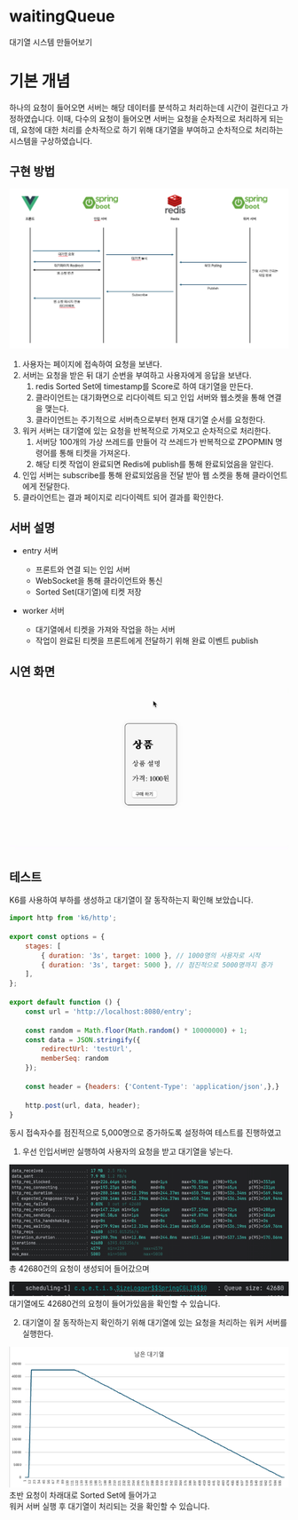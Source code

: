 # waitingQueue

대기열 시스템 만들어보기

# 기본 개념

하나의 요청이 들어오면 서버는 해당 데이터를 분석하고 처리하는데 시간이 걸린다고 가정하였습니다.
이때, 다수의 요청이 들어오면 서버는 요청을 순차적으로 처리하게 되는데,
요청에 대한 처리를 순차적으로 하기 위해 대기열을 부여하고 순차적으로 처리하는 시스템을 구상하였습니다.

## 구현 방법

![image1.png](./assets/image1.png)

1. 사용자는 페이지에 접속하여 요청을 보낸다.
2. 서버는 요청을 받은 뒤 대기 순번을 부여하고 사용자에게 응답을 보낸다.
   1. redis Sorted Set에 timestamp를 Score로 하여 대기열을 만든다. 
   2. 클라이언트는 대기화면으로 리다이렉트 되고 인입 서버와 웹소켓을 통해 연결을 맺는다.
   3. 클라이언트는 주기적으로 서버측으로부터 현재 대기열 순서를 요청한다.
3. 워커 서버는 대기열에 있는 요청을 반복적으로 가져오고 순차적으로 처리한다.
   1. 서버당 100개의 가상 쓰레드를 만들어 각 쓰레드가 반복적으로 ZPOPMIN 명령어를 통해 티켓을 가져온다.
   2. 해당 티켓 작업이 완료되면 Redis에 publish를 통해 완료되었음을 알린다.
4. 인입 서버는 subscribe를 통해 완료되었음을 전달 받아 웹 소켓을 통해 클라이언트에게 전달한다.
5. 클라이언트는 결과 페이지로 리다이렉트 되어 결과를 확인한다.

## 서버 설명

- entry 서버 
  - 프론트와 연결 되는 인입 서버
  - WebSocket을 통해 클라이언트와 통신
  - Sorted Set(대기열)에 티켓 저장 

- worker 서버
  - 대기열에서 티켓을 가져와 작업을 하는 서버 
  - 작업이 완료된 티켓을 프론트에게 전달하기 위해 완료 이벤트 publish


## 시연 화면

![image2.gif](assets/image2.gif)

## 테스트

K6를 사용하여 부하를 생성하고 대기열이 잘 동작하는지 확인해 보았습니다.   

```javascript
import http from 'k6/http';

export const options = {
    stages: [
        { duration: '3s', target: 1000 }, // 1000명의 사용자로 시작
        { duration: '3s', target: 5000 }, // 점진적으로 5000명까지 증가
    ],
};

export default function () {
    const url = 'http://localhost:8080/entry';

    const random = Math.floor(Math.random() * 10000000) + 1;
    const data = JSON.stringify({
        redirectUrl: 'testUrl',
        memberSeq: random
    });

    const header = {headers: {'Content-Type': 'application/json',},}

    http.post(url, data, header);
}
```

동시 접속자수를 점진적으로 5,000명으로 증가하도록 설정하여 테스트를 진행하였고   

1. 우선 인입서버만 실행하여 사용자의 요청을 받고 대기열을 넣는다.  

![image4.png](assets/image4.png)   
총 42680건의 요청이 생성되어 들어갔으며    

![image5.png](assets/image5.png)    
대기열에도 42680건의 요청이 들어가있음을 확인할 수 있습니다.  

2. 대기열이 잘 동작하는지 확인하기 위해 대기열에 있는 요청을 처리하는 워커 서버를 실행한다.   

![image7.png](assets/image7.png)    
초반 요청이 차래대로 Sorted Set에 들어가고     
워커 서버 실행 후 대기열이 처리되는 것을 확인할 수 있습니다.  
